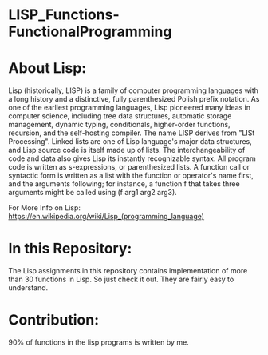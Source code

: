 LISP_Functions-FunctionalProgramming
====================================

About Lisp:
===========
Lisp (historically, LISP) is a family of computer programming languages with a long history and a 
distinctive, fully parenthesized Polish prefix notation. As one of the earliest programming languages, 
Lisp pioneered many ideas in computer science, including tree data structures, automatic storage management, dynamic typing, conditionals, higher-order functions, recursion, and the self-hosting compiler.
The name LISP derives from "LISt Processing". Linked lists are one of Lisp language's major data 
structures, and Lisp source code is itself made up of lists. The interchangeability of code and data 
also gives Lisp its instantly recognizable syntax. All program code is written as s-expressions, or 
parenthesized lists. A function call or syntactic form is written as a list with the function or 
operator's name first, and the arguments following; for instance, a function f that takes three 
arguments might be called using (f arg1 arg2 arg3).

For More Info on Lisp:
https://en.wikipedia.org/wiki/Lisp_(programming_language)

In this Repository:
===================
The Lisp assignments in this repository contains implementation of more than 30 functions
in Lisp. So just check it out. They are fairly easy to understand.

Contribution:
=============
90% of functions in the lisp programs is written by me.
